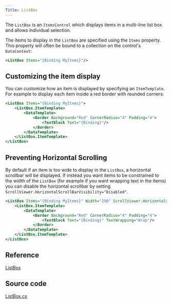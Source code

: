 ```yaml
---
Title: ListBox
---
```

The `ListBox` is an `ItemsControl` which displays items in a multi-line list box and allows individual selection.

The items to display in the `ListBox` are specified using the `Items` property. This property will
often be bound to a collection on the control's `DataContext`:

```xml
<ListBox Items="{Binding MyItems}"/>
```

## Customizing the item display

You can customize how an item is displayed by specifying an `ItemTemplate`. For example to display
each item inside a red border with rounded corners:

```xml
<ListBox Items="{Binding MyItems}">
    <ListBox.ItemTemplate>
        <DataTemplate>
            <Border Background="Red" CornerRadius="4" Padding="4">
                <TextBlock Text="{Binding}"/>
            </Border>
        </DataTemplate>
    </ListBox.ItemTemplate>
</ListBox>
```

## Preventing Horizontal Scrolling

By default if an item is too wide to display in the `ListBox`, a horizontal scrollbar will be
displayed. If instead you want items to be constrained to the width of the `ListBox` (for example
if you want wrapping text in the items) you can disable the horizontal scrollbar by setting
`ScrollViewer.HorizontalScrollBarVisibility="Disabled"`.

```xml
<ListBox Items="{Binding MyItems}" Width="250" ScrollViewer.HorizontalScrollBarVisibility="Disabled">
    <ListBox.ItemTemplate>
        <DataTemplate>
            <Border Background="Red" CornerRadius="4" Padding="4">
                <TextBlock Text="{Binding}" TextWrapping="Wrap"/>
            </Border>
        </DataTemplate>
    </ListBox.ItemTemplate>
</ListBox>

```

## Reference
[ListBox](http://reference.avaloniaui.net/api/Avalonia.Controls/ListBox/)

## Source code
[ListBox.cs](https://github.com/AvaloniaUI/Avalonia/blob/master/src/Avalonia.Controls/ListBox.cs)

